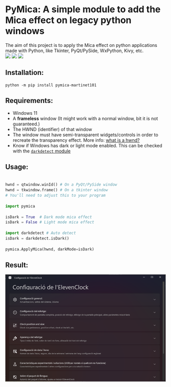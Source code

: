 # PyMica: A simple module to add the Mica effect on legacy python windows
The aim of this project is to apply the Mica effect on python applications made with Python, like Tkinter, PyQt/PySide, WxPython, Kivy, etc.<br>
![](https://img.shields.io/pypi/wheel/pymica-martinet101?style=for-the-badge)
![](https://img.shields.io/pypi/v/pymica-martinet101?style=for-the-badge)
![](https://img.shields.io/pypi/l/pymica-martinet101?style=for-the-badge)
## Installation:
```pwsh
python -m pip install pymica-martinet101
```

## Requirements:
 - Windows 11
 - A **frameless** window (It might work with a normal window, bit it is not guaranteed.)
 - The HWND (identifier) of that window
 - The window must have semi-transparent widgets/controls in order to recreate the transparency effect. More info: [what is a hwnd?](https://stackoverflow.com/questions/1635645/what-is-hwnd-in-vc) 
 - Know if Windows has dark or light mode enabled. This can be checked with the [`darkdetect` module](https://pypi.org/project/darkdetect/)

## Usage:

```python

hwnd = qtwindow.winId() # On a PyQt/PySide window
hwnd = tkwindow.frame() # On a tkinter window
# You'll need to adjust this to your program

import pymica

isDark = True  # Dark mode mica effect
isDark = False # Light mode mica effect

import darkdetect # Auto detect
isDark = darkdetect.isDark()

pymica.ApplyMica(hwnd, darkMode=isDark)
```

## Result:

![Demo](img/demo.png)
